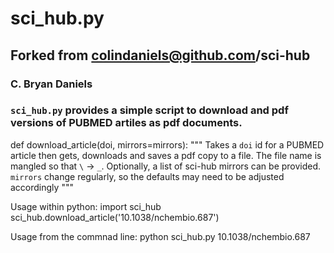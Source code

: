 # sci_hub.py

## Forked from colindaniels@github.com/sci-hub

### C. Bryan Daniels

### `sci_hub.py` provides a simple script to download and pdf versions of PUBMED artiles as pdf documents.

def download_article(doi, mirrors=mirrors):
    """
    Takes a `doi` id for a PUBMED article then gets, downloads and saves a pdf copy to a  file.
    The file name is mangled so that `\` -> `_`. Optionally, a list of sci-hub mirrors can be provided.
    `mirrors` change regularly, so the defaults may need to be adjusted accordingly
    """

Usage within python:
import sci_hub
sci_hub.download_article('10.1038/nchembio.687')

Usage from the commnad line:
python sci_hub.py 10.1038/nchembio.687
